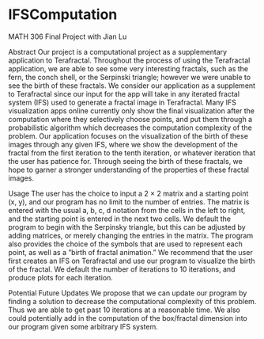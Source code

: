 # IFSComputation
MATH 306 Final Project with Jian Lu

Abstract
Our project is a computational project as a supplementary application to Terafractal. Throughout the process of using
the Terafractal application, we are able to see some very interesting fractals, such as the fern, the conch shell, or
the Serpinski triangle; however we were unable to see the birth of these fractals. We consider our application as a
supplement to Terafractal since our input for the app will take in any iterated fractal system (IFS) used to generate a
fractal image in Terafractal. Many IFS visualization apps online currently only show the final visualization after the
computation where they selectively choose points, and put them through a probabilistic algorithm which decreases
the computation complexity of the problem. Our application focuses on the visualization of the birth of these images
through any given IFS, where we show the development of the fractal from the first iteration to the tenth iteration,
or whatever iteration that the user has patience for. Through seeing the birth of these fractals, we hope to garner a
stronger understanding of the properties of these fractal images.

Usage
The user has the choice to input a 2 × 2 matrix and a starting point (x, y), and our program has no limit to the number
of entries. The matrix is entered with the usual a, b, c, d notation from the cells in the left to right, and the starting point
is entered in the next two cells. We default the program to begin with the Serpinsky triangle, but this can be adjusted
by adding matrices, or merely changing the entries in the matrix. The program also provides the choice of the symbols
that are used to represent each point, as well as a ”birth of fractal animation.” We recommend that the user first creates
an IFS on Terafractal and use our program to visualize the birth of the fractal. We default the number of iterations to
10 iterations, and produce plots for each iteration.

Potential Future Updates
We propose that we can update our program by finding a solution to decrease the computational complexity of this
problem. Thus we are able to get past 10 iterations at a reasonable time. We also could potentially add in the
computation of the box/fractal dimension into our program given some arbitrary IFS system.
